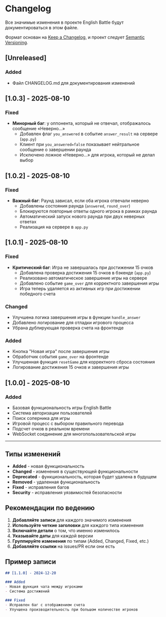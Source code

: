 # Changelog

Все значимые изменения в проекте English Battle будут документироваться в этом файле.

Формат основан на [Keep a Changelog](https://keepachangelog.com/ru/1.0.0/),
и проект следует [Semantic Versioning](https://semver.org/lang/ru/).

## [Unreleased]

### Added
- Файл CHANGELOG.md для документирования изменений

## [1.0.3] - 2025-08-10

### Fixed
- **Минорный баг**: у оппонента, который не отвечал, отображалось сообщение «Неверно…»
  - Добавлен флаг `you_answered` в событие `answer_result` на сервере (`app.py`)
  - Клиент при `you_answered=false` показывает нейтральное сообщение о завершении раунда
  - Исключено ложное «Неверно…» для игрока, который не делал выбор

## [1.0.2] - 2025-08-10

### Fixed
- **Важный баг**: Раунд зависал, если оба игрока отвечали неверно
  - Добавлены состояния раунда (`answered`, `round_over`)
  - Блокируются повторные ответы одного игрока в рамках раунда
  - Автоматический запуск нового раунда при двух неверных ответах
  - Реализация на сервере в `app.py`

## [1.0.1] - 2025-08-10

### Fixed
- **Критический баг**: Игра не завершалась при достижении 15 очков
  - Добавлена проверка достижения 15 очков в бэкенде (`app.py`)
  - Реализовано автоматическое завершение игры на сервере
  - Добавлено событие `game_over` для корректного завершения игры
  - Игра теперь удаляется из активных игр при достижении победного счета

### Changed
- Улучшена логика завершения игры в функции `handle_answer`
- Добавлено логирование для отладки игрового процесса
- Убрана дублирующая проверка счета на фронтенде

### Added
- Кнопка "Новая игра" после завершения игры
- Обработчик события `game_over` на фронтенде
- Улучшенная функция `resetGame` для корректного сброса состояния
- Логирование достижения 15 очков и завершения игры

## [1.0.0] - 2025-08-10

### Added
- Базовая функциональность игры English Battle
- Система авторизации пользователей
- Поиск соперника для игры
- Игровой процесс с выбором правильного перевода
- Подсчет очков в реальном времени
- WebSocket соединение для многопользовательской игры

---

## Типы изменений

- **Added** - новая функциональность
- **Changed** - изменения в существующей функциональности
- **Deprecated** - функциональность, которая будет удалена в будущем
- **Removed** - удаленная функциональность
- **Fixed** - исправления багов
- **Security** - исправления уязвимостей безопасности

## Рекомендации по ведению

1. **Добавляйте записи** для каждого значимого изменения
2. **Используйте четкие заголовки** для каждого типа изменения
3. **Включайте детали** о том, что именно изменилось
4. **Указывайте даты** для каждой версии
5. **Группируйте изменения** по типам (Added, Changed, Fixed, etc.)
6. **Добавляйте ссылки** на issues/PR если они есть

## Пример записи

```markdown
## [1.1.0] - 2024-12-20

### Added
- Новая функция чата между игроками
- Система достижений

### Fixed
- Исправлен баг с отображением счета
- Улучшена производительность при большом количестве игроков
```
